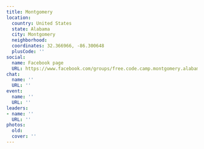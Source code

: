 ```yaml
---
title: Montgomery
location:
  country: United States
  state: Alabama
  city: Montgomery
  neighborhood: 
  coordinates: 32.366966, -86.300648
  plusCode: ''
social:
  name: Facebook page
  URL: https://www.facebook.com/groups/free.code.camp.montgomery.alabama
chat:
  name: ''
  URL: ''
event:
  name: ''
  URL: ''
leaders:
- name: ''
  URL: ''
photos:
  old: 
  cover: ''
---
```

